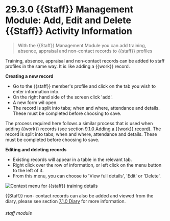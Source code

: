 # 29.3.0 {{Staff}} Management Module: Add, Edit and Delete {{Staff}} Activity Information

> With the {{Staff}} Management Module you can add training, absence, appraisal and non-contact records to {{staff}} profiles

Training, absence, appraisal and non-contact records can be added to staff profiles in the same way. It is like adding a {{work}} record. 

**Creating a new record**

- Go to the {{staff}} member's profile and click on the tab you wish to enter information into. 
- On the right hand side of the screen click 'add'. 
- A new form wil open.
- The record is split into tabs; when and where, attendance and details. These must be completed before choosing to save. 

The process required here follows a similar process that is used when adding {{work}} records (see section [9.1.0  Adding a {{work}} record](/help/index/p/9.1.0)). The record is split into tabs; when and where, attendance and details. These must be completed before choosing to save. 

**Editing and deleting records**

- Existing records will appear in a table in the relevant tab.
- Right click over the row of information, or left click on the menu button to the left of it.
- From this menu, you can choose to 'View full details', 'Edit' or 'Delete'.

![Context menu for {{staff}} training details](122a.png)

{{Staff}} non- contact records can also be added and viewed from the diary, please see section [7.1.0  Diary](/help/index/p/7.1.0) for more information. 

###### staff module

